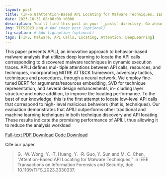 ```yaml
---
layout: post
title: (IF=6.8)Attention-Based API Locating for Malware Techniques, IEEE TIFS, 2023.
date: 2023-10-31 08:00:00 +0800
description: You’ll find this post in your `_posts` directory. Go ahead and edit it and re-build the site to see your changes. # Add post description (optional)
img: TIFS2023.png # Add image post (optional)
fig-caption: # Add figcaption (optional)
tags: [TIFS, Malware, API Calls, Locating, Attention, DeepLearning]
---
```

This paper presents APILI, an innovative approach
to behavior-based malware analysis that utilizes deep learning
to locate the API calls corresponding to discovered malware
techniques in dynamic execution traces. APILI defines mul-
tiple attentions between API calls, resources, and techniques,
incorporating MITRE ATT&CK framework, adversary tactics,
techniques and procedures, through a neural network. We employ
fine-tuned BERT for arguments/resources embedding, SVD for
technique representation, and several design enhancements, in-
cluding layer structure and noise addition, to improve the locating
performance. To the best of our knowledge, this is the first
attempt to locate low-level API calls that correspond to high-
level malicious behaviors (that is, techniques). Our evaluation
demonstrates that APILI outperforms other traditional and
machine learning techniques in both technique discovery and
API locating. These results indicate the promising performance
of APILI, thus allowing it to reduce the analysis workload

[Full-text PDF Download](https://ieeexplore.ieee.org/document/10309174/authors#authors)
[Code Download](https://github.com/Irish-kw/Attention-Based-API-Locating-for-Malware-Techniques/tree/main)

Cite our paper
>G. -W. Wong, Y. -T. Huang, Y. -R. Guo, Y. Sun and M. C. Chen, "Attention-Based API Locating for Malware Techniques," in IEEE Transactions on Information Forensics and Security, doi: 10.1109/TIFS.2023.3330337.
